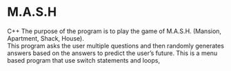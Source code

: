 # M.A.S.H
C++
The purpose of the program is to play the game of M.A.S.H. (Mansion, Apartment, Shack, House).  
This program asks the user multiple questions and then randomly generates answers based on the answers to predict the user’s future. 
This is a menu based program that use switch statements and loops,
